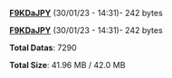 [**F9KDaJPY**](/data/F9KDaJPY.txt) (30/01/23 - 14:31)- 242 bytes

[**F9KDaJPY**](/data/F9KDaJPY.txt) (30/01/23 - 14:31)- 242 bytes

**Total Datas**: 7290

**Total Size**: 41.96 MB / 42.0 MB